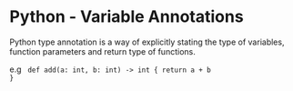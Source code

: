 <h1>Python - Variable Annotations</h1>
Python type annotation is a way of explicitly stating the type of variables, function parameters and return type
of functions.

e.g <code> def add(a: int, b: int) -> int {
    return a + b
}</code>
